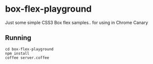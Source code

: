 # box-flex-playground
Just some simple CSS3 Box flex samples.. for using in Chrome Canary

## Running
    cd box-flex-playground
    npm install 
    coffee server.coffee
